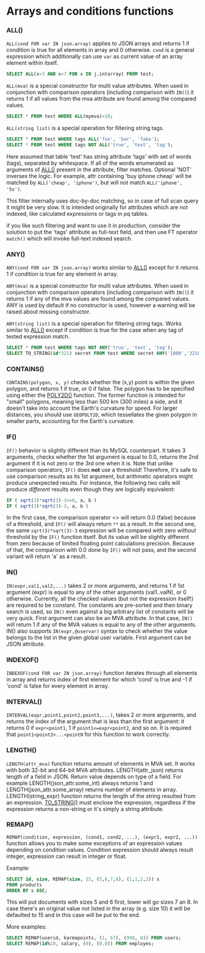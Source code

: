 # Arrays and conditions functions

### ALL()
`ALL(cond FOR var IN json.array)` applies to JSON arrays and returns 1 if condition is true for all elements in array and 0 otherwise. `cond` is a general expression which additionally can use `var` as current value of an array element within itself.

```sql
SELECT ALL(x>3 AND x<7 FOR x IN j.intarray) FROM test;
```

`ALL(mva)` is a special constructor for multi value attributes. When used in conjunction with comparison operators (including comparison with `IN()`) it returns 1 if all values from the mva attribute are found among the compared values.

```sql
SELECT * FROM test WHERE ALL(mymva)>10;
```

`ALL(string list)` is a special operation for filtering string tags.    

```sql
SELECT * FROM test WHERE tags ALL('foo', 'bar', 'fake');
SELECT * FROM test WHERE tags NOT ALL('true', 'text', 'tag');
```

Here assumed that table 'test' has string attribute 'tags' with set of words (tags), separated by whitespace. If all of the words enumerated as arguments of [ALL()](../Functions/Arrays_and_conditions_functions.md#ALL%28%29) present in the attribute, filter matches. Optional 'NOT' inverses the logic. For example, attr containing 'buy iphone cheap' will be matched by `ALL('cheap', 'iphone')`, but will not match `ALL('iphone', '5s')`.

This filter internally uses doc-by-doc matching, so in case of full scan query it might be very slow. It is intended originally for attributes which are not indexed, like calculated expressions or tags in pq tables.

if you like such filtering and want to use it in production, consider the solution to put the 'tags' attribute as full-text field, and then use FT operator `match()` which will invoke full-text indexed search.       

### ANY()
`ANY(cond FOR var IN json.array)` works similar to [ALL()](../Functions/Arrays_and_conditions_functions.md#ALL%28%29) except for it returns 1 if condition is true for any element in array.

`ANY(mva)` is a special constructor for multi value attributes. When used in conjunction with comparison operators (including comparison with `IN()`) it returns 1 if any of the mva values are found among the compared values. ANY is used by default if no constructor is used, however a warning will be raised about missing constructor.

`ANY(string list)` is a special operation for filtering string tags.  Works similar to [ALL()](../Functions/Arrays_and_conditions_functions.md#ALL%28%29) except if condition is true for the case when any tag of tested expression match.

```sql
SELECT * FROM test WHERE tags NOT ANY('true', 'text', 'tag');
SELECT TO_STRING(id*321) secret FROM test WHERE secret ANY('1000','3210');
```

### CONTAINS()

`CONTAINS(polygon, x, y)` checks whether the (x,y) point is within the given polygon, and returns 1 if true, or 0 if false. The polygon has to be specified using either the  [POLY2D()](../Functions/Geo_spatial_functions.md#POLY2D%28%29) function. The former function is intended for "small" polygons, meaning less than 500 km (300 miles) a side, and it doesn't take into account the Earth's curvature for speed. For larger distances, you should use `GEOPOLY2D`, which tessellates the given polygon in smaller parts, accounting for the Earth's curvature.

### IF()

`IF()` behavior is slightly different than its MySQL counterpart. It takes 3 arguments, checks whether the 1st argument is equal to 0.0, returns the 2nd argument if it is not zero or the 3rd one when it is. Note that unlike comparison operators, `IF()` does **not** use a threshold! Therefore, it's safe to use comparison results as its 1st argument, but arithmetic operators might produce unexpected results. For instance, the following two calls will produce *different* results even though they are logically equivalent:

```sql
IF ( sqrt(3)*sqrt(3)-3<>0, a, b )
IF ( sqrt(3)*sqrt(3)-3, a, b )
```

In the first case, the comparison operator <> will return 0.0 (false) because of a threshold, and `IF()` will always return `**` as a result. In the second one, the same `sqrt(3)*sqrt(3)-3` expression will be compared with zero *without* threshold by the `IF()` function itself. But its value will be slightly different from zero because of limited floating point calculations precision. Because of that, the comparison with 0.0 done by `IF()` will not pass, and the second variant will return 'a' as a result.


### IN()
`IN(expr,val1,val2,...)` takes 2 or more arguments, and returns 1 if 1st argument (expr) is equal to any of the other arguments (val1..valN), or 0 otherwise. Currently, all the checked values (but not the expression itself!) are required to be constant. The constants are pre-sorted and then binary search is used, so `IN()` even against a big arbitrary list of constants will be very quick. First argument can also be an MVA attribute. In that case, `IN()` will return 1 if any of the MVA values is equal to any of the other arguments. IN() also supports `IN(expr,@uservar)` syntax to check whether the value belongs to the list in the given global user variable. First argument can be JSON attribute.

### INDEXOF()
`INDEXOF(cond FOR var IN json.array)` function iterates through all elements in array and returns index of first element for which 'cond' is true and -1 if 'cond' is false for every element in array.

### INTERVAL()
`INTERVAL(expr,point1,point2,point3,...)`, takes 2 or more arguments, and returns the index of the argument that is less than the first argument: it returns 0 if `expr<point1`, 1 if `point1<=expr<point2`, and so on. It is required that `point1<point2<...<pointN` for this    function to work correctly.


### LENGTH()
`LENGTH(attr_mva)` function returns amount of elements in MVA set. It works with both 32-bit and 64-bit MVA attributes. LENGTH(attr_json) returns length of a field in JSON. Return value depends on type of a field. For example LENGTH(json_attr.some_int) always returns 1 and LENGTH(json_attr.some_array) returns number of elements in array. LENGTH(string_expr) function returns the length of the string resulted from an expression.
[TO_STRING()](../Functions/Type_casting_functions.md#TO_STRING%28%29) must enclose the expression, regardless if the expression returns a   non-string or it's simply a string attribute.

### REMAP()
`REMAP(condition, expression, (cond1, cond2, ...), (expr1, expr2, ...))` function allows you to make some exceptions of an expression values depending on condition values. Condition expression should always result integer, expression can result in integer or float.

Example:

```sql
SELECT id, size, REMAP(size, 15, (5,6,7,8), (1,1,2,2)) s
FROM products
ORDER BY s ASC;
```

This will put documents with sizes 5 and 6 first, lower will go sizes 7 an 8. In case there's an original value not listed in the array (e.g. size 10) it will be defaulted to 15 and in this case will be put to the end.

More examples:

```sql
SELECT REMAP(userid, karmapoints, (1, 67), (999, 0)) FROM users;
SELECT REMAP(id%10, salary, (0), (0.0)) FROM employes;
```
